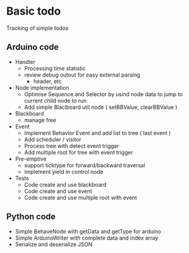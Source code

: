 # Basic todo

Tracking of simple todos

## Arduino code

* Handler
	* Processing time statistic
	* review debug outout for easy external parsing
		* header, etc
* Node implementation
	* Optimise Sequence and Selector by usind node data to jump to current child node to run
	* Add simple Blaclboard util node ( setBBValue, clearBBValue )
* Blackboard
	* manage free 
* Event
	* Implement Behavior Event and add list to tree ( last event )
	* Add scheduler / visitor 
	* Process tree with detect event trigger
	* Add multiple root for tree with event trigger
* Pre-emptive
	* support ticktype for forward/backward traversal
	* implement yield in control node
* Tests
	* Code create and use blackboard
	* Code create and use event
	* Code create and use multiple root with event 
## Python code

* Simple BehaveNode with getData and getType for arduino
* Simple ArduinoWriter with complete data and index array
* Serialize and deserialize JSON